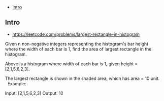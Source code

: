 - [Intro](#intro)

## Intro

- https://leetcode.com/problems/largest-rectangle-in-histogram

Given n non-negative integers representing the histogram's bar height where the width of each bar is 1, find the area of largest rectangle in the histogram.
 

Above is a histogram where width of each bar is 1, given height = [2,1,5,6,2,3].
 

The largest rectangle is shown in the shaded area, which has area = 10 unit.
 
Example:

Input: [2,1,5,6,2,3]
Output: 10

